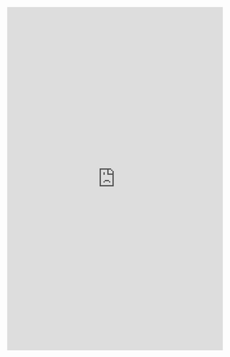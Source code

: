 <iframe frameborder="0" width="100%" height="800px" src="https://replit.com/@jmort1021/pagespython?embed=true#README.md">
